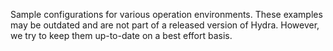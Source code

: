 Sample configurations for various operation environments. These examples may be
outdated and are not part of a released version of Hydra. However, we try to
keep them up-to-date on a best effort basis.
